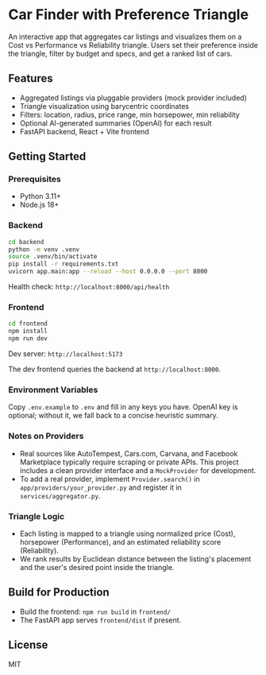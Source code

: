 # Car Finder with Preference Triangle

An interactive app that aggregates car listings and visualizes them on a Cost vs Performance vs Reliability triangle. Users set their preference inside the triangle, filter by budget and specs, and get a ranked list of cars.

## Features
- Aggregated listings via pluggable providers (mock provider included)
- Triangle visualization using barycentric coordinates
- Filters: location, radius, price range, min horsepower, min reliability
- Optional AI-generated summaries (OpenAI) for each result
- FastAPI backend, React + Vite frontend

## Getting Started

### Prerequisites
- Python 3.11+
- Node.js 18+

### Backend
```bash
cd backend
python -m venv .venv
source .venv/bin/activate
pip install -r requirements.txt
uvicorn app.main:app --reload --host 0.0.0.0 --port 8000
```

Health check: `http://localhost:8000/api/health`

### Frontend
```bash
cd frontend
npm install
npm run dev
```
Dev server: `http://localhost:5173`

The dev frontend queries the backend at `http://localhost:8000`.

### Environment Variables
Copy `.env.example` to `.env` and fill in any keys you have. OpenAI key is optional; without it, we fall back to a concise heuristic summary.

### Notes on Providers
- Real sources like AutoTempest, Cars.com, Carvana, and Facebook Marketplace typically require scraping or private APIs. This project includes a clean provider interface and a `MockProvider` for development.
- To add a real provider, implement `Provider.search()` in `app/providers/your_provider.py` and register it in `services/aggregator.py`.

### Triangle Logic
- Each listing is mapped to a triangle using normalized price (Cost), horsepower (Performance), and an estimated reliability score (Reliability).
- We rank results by Euclidean distance between the listing's placement and the user's desired point inside the triangle.

## Build for Production
- Build the frontend: `npm run build` in `frontend/`
- The FastAPI app serves `frontend/dist` if present.

## License
MIT
